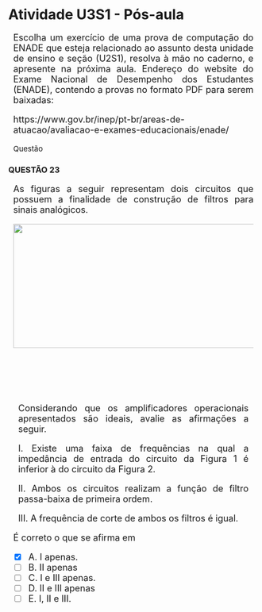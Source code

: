
# **Atividade U3S1 - Pós-aula**

<div style="text-align: justify; font-size: 18px; margin: 10px;">
<p> Escolha um exercício de uma prova de computação do ENADE que esteja relacionado ao assunto desta unidade de ensino e seção (U2S1), resolva à mão no caderno, e apresente na próxima aula. Endereço do website do Exame Nacional de Desempenho dos Estudantes (ENADE), contendo a provas no formato PDF para serem baixadas: 
    <p>https://www.gov.br/inep/pt-br/areas-de-atuacao/avaliacao-e-exames-educacionais/enade/</p></p>
</div>

<p style="text-align: justify; font-size: 15px; margin: 10px;">
   Questão
</p>

### QUESTÃO 23

<div style="text-align: justify; font-size: 18px; margin: 10px;">
<p>
  As figuras a seguir representam dois circuitos que possuem a finalidade de construção de filtros para sinais analógicos.
<p></p>

<p align="center">
  <img width="500" height="250" src="https://github.com/roneycsilva/Algoritmos_Programa-o_Estruturada/assets/61150519/8307b5da-b8fe-4e32-ac8c-204d18803945" width="250" height="75">
  <div style="height: 75px; margin: 2px; position: relative; display: block; text-align: center;">
</div>
</p>
<p>
  </p>

  <div style="text-align: justify; font-size: 18px; margin: 10px;">
<p>Considerando que os amplificadores operacionais apresentados são ideais, avalie as afirmações a seguir. <p></p>
    I. Existe uma faixa de frequências na qual a impedância de entrada do circuito da Figura 1 é inferior à do circuito da Figura 2. <p></p>
    II. Ambos os circuitos realizam a função de filtro passa-baixa de primeira ordem. <p></p>
    III. A frequência de corte de ambos os filtros é igual.</p>
</div>

 

<p></p>
É correto o que se afirma em 
<p> </p>

- [X] A. I apenas. 
- [ ] B. II apenas 
- [ ] C. I e III apenas. 
- [ ] D. II e III apenas
- [ ] E. I, II e III.
